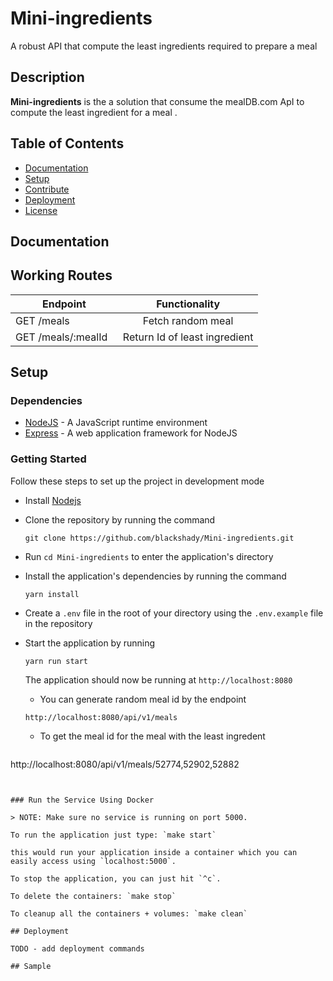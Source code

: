 # Mini-ingredients

A robust API that compute the least ingredients required to prepare a meal

## Description

**Mini-ingredients** is the a solution that consume the mealDB.com ApI to compute the least ingredient for a meal  .

## Table of Contents

- [Documentation](#documentation)
- [Setup](#setup)
- [Contribute](#contribute)
- [Deployment](#deployment)
- [License](#license)

## Documentation

## Working Routes
|	Endpoint	         |          Functionality         |
|------------------------|:------------------------------:|
|GET /meals              | Fetch random meal              |   
|GET /meals/:mealId      | Return Id of least ingredient  |


## Setup

### Dependencies

- [NodeJS](https://github.com/nodejs/node) - A JavaScript runtime environment
- [Express](https://github.com/expressjs/express) - A web application framework for NodeJS

### Getting Started

Follow these steps to set up the project in development mode

- Install [Nodejs](https://nodejs.org/en/download/)
- Clone the repository by running the command

  ```[bash]
  git clone https://github.com/blackshady/Mini-ingredients.git
  ```

- Run `cd Mini-ingredients` to enter the application's directory
- Install the application's dependencies by running the command
  ```
  yarn install
  ```
- Create a `.env` file in the root of your directory using the `.env.example` file in the repository
- Start the application by running
  ```
  yarn run start
  ```
  The application should now be running at `http://localhost:8080`
  
  - You can generate random meal id by the endpoint 
  ```
  http://localhost:8080/api/v1/meals
  ```
   - To get the meal id for the meal with the least ingredent 
  ```
 http://localhost:8080/api/v1/meals/52774,52902,52882
  ```
  

### Run the Service Using Docker

> NOTE: Make sure no service is running on port 5000.

To run the application just type: `make start`

this would run your application inside a container which you can easily access using `localhost:5000`.

To stop the application, you can just hit `^c`.

To delete the containers: `make stop`

To cleanup all the containers + volumes: `make clean`

## Deployment

TODO - add deployment commands

## Sample



